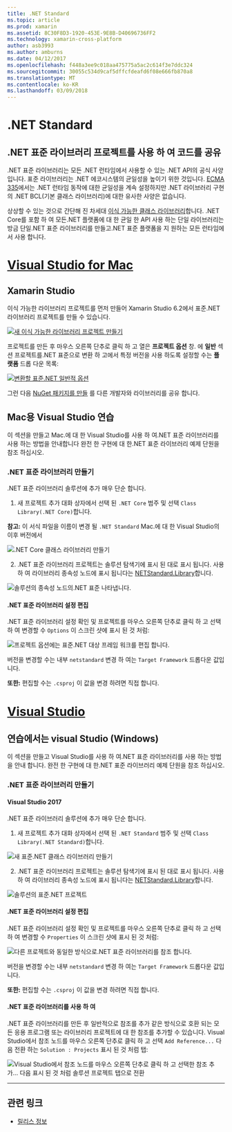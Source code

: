 ```yaml
---
title: .NET Standard
ms.topic: article
ms.prod: xamarin
ms.assetid: 8C30F8D3-1920-453E-9E8B-D40696736FF2
ms.technology: xamarin-cross-platform
author: asb3993
ms.author: amburns
ms.date: 04/12/2017
ms.openlocfilehash: f448a3ee9c018aa475775a5ac2c614f3e7ddc324
ms.sourcegitcommit: 30055c534d9caf5dffcfdeafd6f08e666fb870a8
ms.translationtype: MT
ms.contentlocale: ko-KR
ms.lasthandoff: 03/09/2018
---
```

# <a name="net-standard"></a>.NET Standard

## <a name="using-net-standard-library-projects-to-share-code"></a>.NET 표준 라이브러리 프로젝트를 사용 하 여 코드를 공유

.NET 표준 라이브러리는 모든 .NET 런타임에서 사용할 수 있는 .NET API의 공식 사양입니다. 표준 라이브러리는 .NET 에코시스템의 균일성을 높이기 위한 것입니다.
[ECMA 335](https://github.com/dotnet/coreclr/blob/master/Documentation/project-docs/dotnet-standards.md)에서는 .NET 런타임 동작에 대한 균일성을 계속 설정하지만 .NET 라이브러리 구현의 .NET BCL(기본 클래스 라이브러리)에 대한 유사한 사양은 없습니다.

상상할 수 있는 것으로 간단해 진 차세대 [이식 가능한 클래스 라이브러리](https://msdn.microsoft.com/library/gg597391.aspx)합니다.
.NET Core를 포함 하 여 모든.NET 플랫폼에 대 한 균일 한 API 사용 하는 단일 라이브러리는 방금 단일.NET 표준 라이브러리를 만들고.NET 표준 플랫폼을 지 원하는 모든 런타임에서 사용 합니다.

# <a name="visual-studio-for-mactabvsmac"></a>[Visual Studio for Mac](#tab/vsmac)

## <a name="xamarin-studio"></a>Xamarin Studio

이식 가능한 라이브러리 프로젝트를 먼저 만들어 Xamarin Studio 6.2에서 표준.NET 라이브러리 프로젝트를 만들 수 있습니다.

[![](net-standard-images/xs01-sml.png "새 이식 가능한 라이브러리 프로젝트 만들기")](net-standard-images/xs01.png#lightbox)

프로젝트를 만든 후 마우스 오른쪽 단추로 클릭 하 고 열은 **프로젝트 옵션** 창.
에 **일반** 섹션 프로젝트를.NET 표준으로 변환 하 고에서 특정 버전을 사용 하도록 설정할 수는 **플랫폼** 드롭 다운 목록:

[![](net-standard-images/xs02-sml.png "변환할 표준.NET 일반적 옵션")](net-standard-images/xs02.png#lightbox)

그런 다음 [NuGet 패키지를 만들](~/cross-platform/app-fundamentals/nuget-multiplatform-libraries/existing-library.md) 를 다른 개발자와 라이브러리를 공유 합니다.

## <a name="visual-studio-for-mac-walkthrough"></a>Mac용 Visual Studio 연습

이 섹션을 만들고 Mac.에 대 한 Visual Studio를 사용 하 여.NET 표준 라이브러리를 사용 하는 방법을 안내합니다 완전 한 구현에 대 한.NET 표준 라이브러리 예제 단원을 참조 하십시오.

### <a name="creating-a-net-standard-library"></a>.NET 표준 라이브러리 만들기

.NET 표준 라이브러리 솔루션에 추가 매우 단순 합니다.

1. 새 프로젝트 추가 대화 상자에서 선택 된 `.NET Core` 범주 및 선택 `Class Library(.NET Core)`합니다.

  **참고:** 이 서식 파일을 이름이 변경 될 `.NET Standard` Mac.에 대 한 Visual Studio의 이후 버전에서

  ![.NET Core 클래스 라이브러리 만들기](net-standard-images/vsm01.png)

2. .NET 표준 라이브러리 프로젝트는 솔루션 탐색기에 표시 된 대로 표시 됩니다. 사용 하 여 라이브러리 종속성 노드에 표시 됩니다는 [NETStandard.Library](https://www.nuget.org/packages/NETStandard.Library/)합니다.

  ![솔루션의 종속성 노드의.NET 표준 나타냅니다.](net-standard-images/vsm02.png)

#### <a name="editing-net-standard-library-settings"></a>.NET 표준 라이브러리 설정 편집

.NET 표준 라이브러리 설정 확인 및 프로젝트를 마우스 오른쪽 단추로 클릭 하 고 선택 하 여 변경할 수 `Options` 이 스크린 샷에 표시 된 것 처럼:

![프로젝트 옵션에는 표준.NET 대상 프레임 워크를 편집 합니다.](net-standard-images/vsm03.png)

버전을 변경할 수는 내부 `netstandard` 변경 하 여는 `Target Framework` 드롭다운 값입니다.

**또한:** 편집할 수는 `.csproj` 이 값을 변경 하려면 직접 합니다.

# <a name="visual-studiotabvswin"></a>[Visual Studio](#tab/vswin)

## <a name="visual-studio-windows-walkthrough"></a>연습에서는 visual Studio (Windows)

이 섹션을 만들고 Visual Studio를 사용 하 여.NET 표준 라이브러리를 사용 하는 방법을 안내 합니다. 완전 한 구현에 대 한.NET 표준 라이브러리 예제 단원을 참조 하십시오.

### <a name="creating-a-net-standard-library"></a>.NET 표준 라이브러리 만들기

#### <a name="visual-studio-2017"></a>Visual Studio 2017

.NET 표준 라이브러리 솔루션에 추가 매우 단순 합니다.

1. 새 프로젝트 추가 대화 상자에서 선택 된 `.NET Standard` 범주 및 선택 `Class Library(.NET Standard)`합니다.

  ![](net-standard-images/vs01.png "새 표준.NET 클래스 라이브러리 만들기")

2. .NET 표준 라이브러리 프로젝트는 솔루션 탐색기에 표시 된 대로 표시 됩니다. 사용 하 여 라이브러리 종속성 노드에 표시 됩니다는 [NETStandard.Library](https://www.nuget.org/packages/NETStandard.Library/)합니다.

  ![](net-standard-images/vs02.png "솔루션의 표준.NET 프로젝트")

#### <a name="editing-net-standard-library-settings"></a>.NET 표준 라이브러리 설정 편집

.NET 표준 라이브러리 설정 확인 및 프로젝트를 마우스 오른쪽 단추로 클릭 하 고 선택 하 여 변경할 수 `Properties` 이 스크린 샷에 표시 된 것 처럼:

![](net-standard-images/vs03.png "다른 프로젝트와 동일한 방식으로.NET 표준 라이브러리를 참조 합니다.")

버전을 변경할 수는 내부 `netstandard` 변경 하 여는 `Target Framework` 드롭다운 값입니다.

**또한:** 편집할 수는 `.csproj` 이 값을 변경 하려면 직접 합니다.

#### <a name="using-net-standard-library"></a>.NET 표준 라이브러리를 사용 하 여

.NET 표준 라이브러리를 만든 후 일반적으로 참조를 추가 같은 방식으로 호환 되는 모든 응용 프로그램 또는 라이브러리 프로젝트에 대 한 참조를 추가할 수 있습니다. Visual Studio에서 참조 노드를 마우스 오른쪽 단추로 클릭 하 고 선택 `Add Reference...` 다음 전환 하는 `Solution : Projects` 표시 된 것 처럼 탭:

![](net-standard-images/vs04.png "Visual Studio에서 참조 노드를 마우스 오른쪽 단추로 클릭 하 고 선택한 참조 추가... 다음 표시 된 것 처럼 솔루션 프로젝트 탭으로 전환")

-----


## <a name="related-links"></a>관련 링크

- [릴리스 정보](https://developer.xamarin.com/releases/studio/xamarin.studio_6.2/xamarin.studio_6.2/#.NET_Standard_Support)
